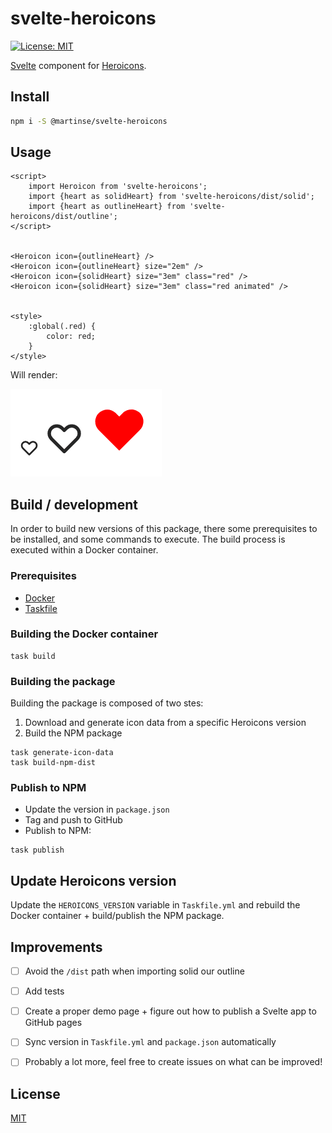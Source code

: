 # svelte-heroicons

[![License: MIT](https://img.shields.io/badge/License-MIT-yellow.svg)](https://opensource.org/licenses/MIT)


[Svelte](https://svelte.dev/) component for [Heroicons](https://heroicons.com/).


## Install

```bash
npm i -S @martinse/svelte-heroicons
```


## Usage

```sveltehtml
<script>
	import Heroicon from 'svelte-heroicons';
	import {heart as solidHeart} from 'svelte-heroicons/dist/solid';
	import {heart as outlineHeart} from 'svelte-heroicons/dist/outline';
</script>


<Heroicon icon={outlineHeart} />
<Heroicon icon={outlineHeart} size="2em" />
<Heroicon icon={solidHeart} size="3em" class="red" />
<Heroicon icon={solidHeart} size="3em" class="red animated" />


<style>
	:global(.red) {
		color: red;
	}
</style>
```
Will render:

![output](docs/output.png)


## Build / development
In order to build new versions of this package, there some prerequisites 
to be installed, and some commands to execute. The build process is executed 
within a Docker container.


### Prerequisites
- [Docker](https://www.docker.com/)
- [Taskfile](https://taskfile.dev/)

### Building the Docker container
```shell
task build
```


### Building the package
Building the package is composed of two stes:

1. Download and generate icon data from a specific Heroicons version
2. Build the NPM package

```shell
task generate-icon-data
task build-npm-dist
```

### Publish to NPM
- Update the version in `package.json`
- Tag and push to GitHub
- Publish to NPM:
```shell
task publish
```

## Update Heroicons version
Update the `HEROICONS_VERSION` variable in `Taskfile.yml` and rebuild the 
Docker container + build/publish the NPM package. 


## Improvements
* [ ] Avoid the `/dist` path when importing solid our outline
* [ ] Add tests
* [ ] Create a proper demo page + figure out how to publish a Svelte app to GitHub pages
* [ ] Sync version in `Taskfile.yml` and `package.json` automatically
* [ ] Probably a lot more, feel free to create issues on what can be improved!


## License
[MIT](LICENSE.md)
